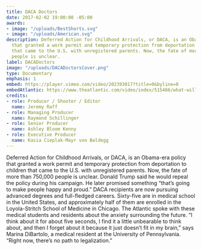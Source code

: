 ```yaml
---
title: DACA Doctors
date: 2017-02-02 19:00:00 -05:00
awards:
- image: "/uploads/BestShorts.svg"
- image: "/uploads/American.svg"
description: Deferred Action for Childhood Arrivals, or DACA, is an Obama-era policy
  that granted a work permit and temporary protection from deportation to children
  that came to the U.S. with unregistered parents. Now, the fate of more than 750,000
  people is unclear.
label: DACADoctors
image: "/uploads/DACADoctorsCover.png"
type: Documentary
emphasis: 1
embed: https://player.vimeo.com/video/202393017?title=0&byline=0
embedAtlantic: https://www.theatlantic.com/video/index/515466/what-will-happen-to-undocumented-doctors/
credits:
- role: Producer / Shooter / Editor
  name: Jeremy Raff
- role: Managing Producer
  name: Raymond Schillinger
- role: Senior Producer
  name: Ashley Bloom Kenny
- role: Executive Producer
  name: Kasia Cieplak-Mayr von Baldegg
---
```


Deferred Action for Childhood Arrivals, or DACA, is an Obama-era policy that granted a work permit and temporary protection from deportation to children that came to the U.S. with unregistered parents. Now, the fate of more than 750,000 people is unclear. Donald Trump said he would repeal the policy during his campaign. He later promised something “that’s going to make people happy and proud.” DACA recipients are now pursuing advanced degrees and full-fledged careers. Sixty-five are in medical school in the United States, and approximately half of them are enrolled in the Loyola-Stritch School of Medicine in Chicago. The Atlantic spoke with these medical students and residents about the anxiety surrounding the future. “I think about it for about five seconds, I find it a little unbearable to think about, and then I forget about it because it just doesn’t fit in my brain,” says Marina DiBartolo, a medical resident at the University of Pennsylvania. “Right now, there’s no path to legalization.”
